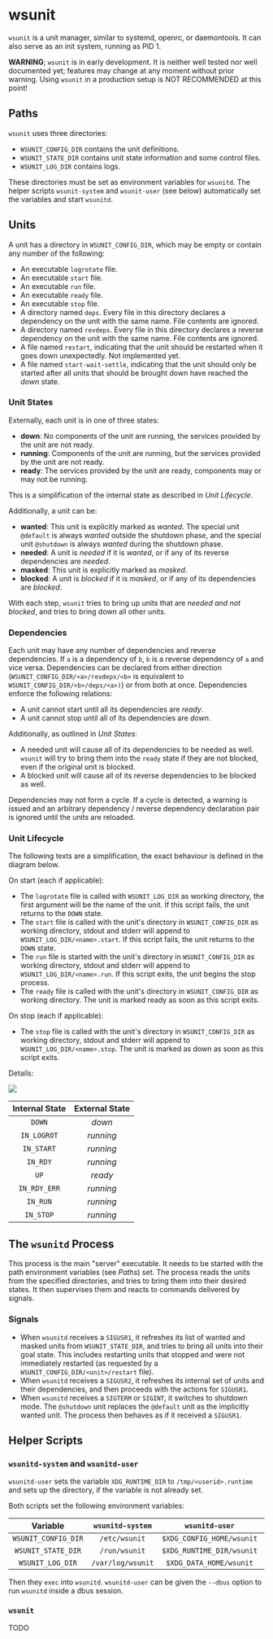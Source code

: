 # wsunit

`wsunit` is a unit manager, similar to systemd, openrc, or daemontools. It can
also serve as an init system, running as PID 1.

**WARNING**; `wsunit` is in early development. It is neither well tested nor
well documented yet; features may change at any moment without prior warning.
Using `wsunit` in a production setup is NOT RECOMMENDED at this point!

## Paths

`wsunit` uses three directories:

- `WSUNIT_CONFIG_DIR` contains the unit definitions.
- `WSUNIT_STATE_DIR` contains unit state information and some control files.
- `WSUNIT_LOG_DIR` contains logs.

These directories must be set as environment variables for `wsunitd`. The
helper scripts `wsunit-system` and `wsunit-user` (see below) automatically set
the variables and start `wsunitd`.

## Units

A unit has a directory in `WSUNIT_CONFIG_DIR`, which may be empty or contain any
number of the following:

- An executable `logrotate` file.
- An executable `start` file.
- An executable `run` file.
- An executable `ready` file.
- An executable `stop` file.
- A directory named `deps`. Every file in this directory declares a dependency
  on the unit with the same name. File contents are ignored.
- A directory named `revdeps`. Every file in this directory declares a reverse
  dependency on the unit with the same name. File contents are ignored.
- A file named `restart`, indicating that the unit should be restarted when
  it goes down unexpectedly. Not implemented yet.
- A file named `start-wait-settle`, indicating that the unit should only be
  started after all units that should be brought down have reached the _down_
  state.

### Unit States

Externally, each unit is in one of three states:

- **down**: No components of the unit are running, the services provided by the
  unit are not ready.
- **running**: Components of the unit are running, but the services provided by
  the unit are not ready.
- **ready**: The services provided by the unit are ready, components may or may
  not be running.

This is a simplification of the internal state as described in _Unit Lifecycle_.

Additionally, a unit can be:

- **wanted**: This unit is explicitly marked as _wanted_. The special unit
  `@default` is always _wanted_ outside the shutdown phase, and the special unit
  `@shutdown` is always _wanted_ during the shutdown phase.
- **needed**: A unit is _needed_ if it is _wanted_, or if any of its reverse
  dependencies are _needed_.
- **masked**: This unit is explicitly marked as _masked_.
- **blocked**: A unit is _blocked_ if it is _masked_, or if any of its
  dependencies are _blocked_.

With each step, `wsunit` tries to bring up units that are _needed and not
blocked_, and tries to bring down all other units.

### Dependencies

Each unit may have any number of dependencies and reverse dependencies. If `a`
is a dependency of `b`, `b` is a reverse dependency of `a` and vice versa.
Dependencies can be declared from either direction
(`WSUNIT_CONFIG_DIR/<a>/revdeps/<b>` is equivalent to
`WSUNIT_CONFIG_DIR/<b>/deps/<a>)`) or from both at once. Dependencies enforce
the following relations:

- A unit cannot start until all its dependencies are _ready_.
- A unit cannot stop until all of its dependencies are _down_.

Additionally, as outlined in _Unit States_:

- A needed unit will cause all of its dependencies to be needed as well.
  `wsunit` will try to bring them into the `ready` state if they are not
  blocked, even if the original unit is blocked.
- A blocked unit will cause all of its reverse dependencies to be blocked as
  well.

Dependencies may not form a cycle. If a cycle is detected, a warning is issued
and an arbitrary dependency / reverse dependency declaration pair is ignored
until the units are reloaded.

### Unit Lifecycle

The following texts are a simplification, the exact behaviour is defined in the
diagram below.

On start (each if applicable):

- The `logrotate` file is called with `WSUNIT_LOG_DIR` as working directory,
  the first argument will be the name of the unit. If this script fails, the
  unit returns to the `DOWN` state.
- The `start` file is called with the unit's directory in `WSUNIT_CONFIG_DIR` as
  working directory, stdout and stderr will append to
  `WSUNIT_LOG_DIR/<name>.start`. If this script fails, the unit returns to the
  `DOWN` state.
- The `run` file is started with the unit's directory in `WSUNIT_CONFIG_DIR` as
  working directory, stdout and stderr will append to
  `WSUNIT_LOG_DIR/<name>.run`. If this script exits, the unit begins the stop
  process.
- The `ready` file is called with the unit's directory in `WSUNIT_CONFIG_DIR`
  as working directory. The unit is marked ready as soon as this script exits.

On stop (each if applicable):

- The `stop` file is called with the unit's directory in `WSUNIT_CONFIG_DIR` as
  working directory, stdout and stderr will append to
  `WSUNIT_LOG_DIR/<name>.stop`. The unit is marked as down as soon as this
  script exits.

Details:

![](state_machine.png)

| Internal State | External State |
|:--------------:|:--------------:|
| `DOWN`         | _down_         |
| `IN_LOGROT`    | _running_      |
| `IN_START`     | _running_      |
| `IN_RDY`       | _running_      |
| `UP`           | _ready_        |
| `IN_RDY_ERR`   | _running_      |
| `IN_RUN`       | _running_      |
| `IN_STOP`      | _running_      |

## The `wsunitd` Process

This process is the main "server" executable. It needs to be started with the
path environment variables (see _Paths_) set. The process reads the units from
the specified directories, and tries to bring them into their desired states.
It then supervises them and reacts to commands delivered by signals.

### Signals

- When `wsunitd` receives a `SIGUSR1`, it refreshes its list of wanted and
  masked units from `WSUNIT_STATE_DIR`, and tries to bring all units into their
  goal state. This includes restarting units that stopped and were not
  immediately restarted (as requested by a `WSUNIT_CONFIG_DIR/<unit>/restart`
  file).
- When `wsunitd` receives a `SIGUSR2`, it refreshes its internal set of units
  and their dependencies, and then proceeds with the actions for `SIGUSR1`.
- When `wsunitd` receives a `SIGTERM` or `SIGINT`, it switches to shutdown mode.
  The `@shutdown` unit replaces the `@default` unit as the implicitly wanted
  unit. The process then behaves as if it received a `SIGUSR1`.

## Helper Scripts

### `wsunitd-system` and `wsunitd-user`

`wsunitd-user` sets the variable `XDG_RUNTIME_DIR` to `/tmp/<userid>.runtime`
and sets up the directory, if the variable is not already set.

Both scripts set the following environment variables:

| Variable            | `wsunitd-system`  | `wsunitd-user`            | `wsunitd-user` fallback     |
|:-------------------:|:-----------------:|:-------------------------:|:---------------------------:|
| `WSUNIT_CONFIG_DIR` | `/etc/wsunit`     | `$XDG_CONFIG_HOME/wsunit` | `$HOME/.config/wsunit`      |
| `WSUNIT_STATE_DIR`  | `/run/wsunit`     | `$XDG_RUNTIME_DIR/wsunit` | -                           |
| `WSUNIT_LOG_DIR`    | `/var/log/wsunit` | `$XDG_DATA_HOME/wsunit`   | `$HOME/.local/share/wsunit` |

Then they `exec` into `wsunitd`. `wsunitd-user` can be given the `--dbus` option
to run `wsunitd` inside a dbus session.

### `wsunit`

TODO
